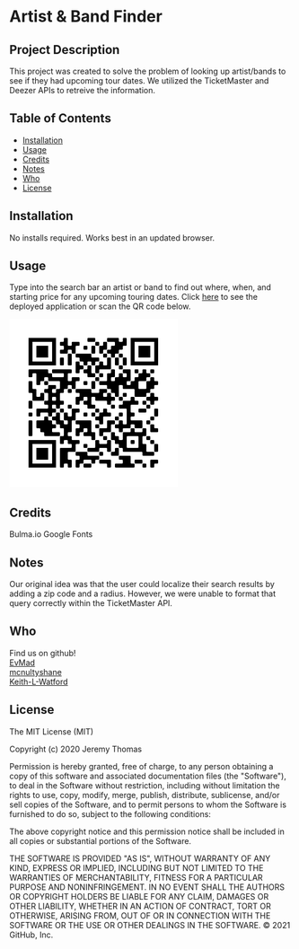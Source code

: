 # Artist & Band Finder

## Project Description
This project was created to solve the problem of looking up artist/bands to see if they had upcoming tour dates. We utilized the TicketMaster and Deezer APIs to retreive the information.

## Table of Contents
- [Installation](#installation)
- [Usage](#usage)
- [Credits](#credits)
- [Notes](#notes)
- [Who](#who)
- [License](#license)


## Installation
No installs required. Works best in an updated browser.

## Usage
Type into the search bar an artist or band to find out where, when, and starting price for any upcoming touring dates. Click <a href="https://keith-l-watford.github.io/artists-and-bands/" target="blank">here</a> to see the deployed application or scan the QR code below.<br>

![The QR code for the link](assets/images/Project1QRcode.png)

## Credits
Bulma.io
Google Fonts

## Notes
Our original idea was that the user could localize their search results by adding a zip code and a radius. However, we were unable to format that query correctly within the TicketMaster API. 

## Who
Find us on github! <br>
<a href="https://github.com/EvMad" target="blank">EvMad</a> <br>
<a href="https://github.com/mcnultyshane" target="blank">mcnultyshane</a> <br>
<a href="https://github.com/Keith-L-Watford" target="blank">Keith-L-Watford</a> <br>




## License
The MIT License (MIT)

Copyright (c) 2020 Jeremy Thomas

Permission is hereby granted, free of charge, to any person obtaining a copy
of this software and associated documentation files (the "Software"), to deal
in the Software without restriction, including without limitation the rights
to use, copy, modify, merge, publish, distribute, sublicense, and/or sell
copies of the Software, and to permit persons to whom the Software is
furnished to do so, subject to the following conditions:

The above copyright notice and this permission notice shall be included in
all copies or substantial portions of the Software.

THE SOFTWARE IS PROVIDED "AS IS", WITHOUT WARRANTY OF ANY KIND, EXPRESS OR
IMPLIED, INCLUDING BUT NOT LIMITED TO THE WARRANTIES OF MERCHANTABILITY,
FITNESS FOR A PARTICULAR PURPOSE AND NONINFRINGEMENT. IN NO EVENT SHALL THE
AUTHORS OR COPYRIGHT HOLDERS BE LIABLE FOR ANY CLAIM, DAMAGES OR OTHER
LIABILITY, WHETHER IN AN ACTION OF CONTRACT, TORT OR OTHERWISE, ARISING FROM,
OUT OF OR IN CONNECTION WITH THE SOFTWARE OR THE USE OR OTHER DEALINGS IN
THE SOFTWARE.
© 2021 GitHub, Inc.

